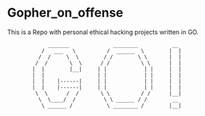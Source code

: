 # Gopher_on_offense

This is a Repo with personal ethical hacking projects written in GO.


        
              
                 _______              ________           __
               /   ___   \          /  ______  \        |  |
              /  /     \  \        / /        \ \       |  |
             /  /       \  \      / /          \ \      |  |
            |  |        |__|     | |            | |     |  |
            |  |                 | |            | |     |  |
            |  |    |------|     | |            | |     |  |
            |  |    |------|     | |            | |     |  |
             \  \      /  /       \ \          / /      |__|
              \  \____/  /         \ \ ______ / /        __
               \ ______ /           \ ________ /        |__|
                
